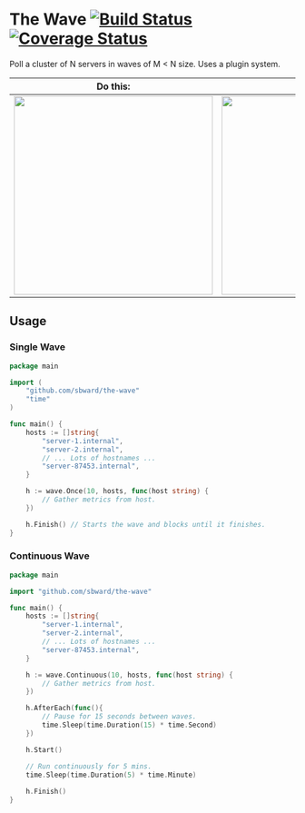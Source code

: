 # The Wave [![Build Status](https://drone.io/github.com/sbward/the-wave/status.png)](https://drone.io/github.com/sbward/the-wave/latest) [![Coverage Status](https://coveralls.io/repos/sbward/the-wave/badge.png?branch=master)](https://coveralls.io/r/sbward/the-wave?branch=master)

Poll a cluster of N servers in waves of M &lt; N size.  Uses a plugin system.

Do this: | With this:
--- | ---
<img src="http://angel.elte.hu/wave/fig/demo/simulationMovieLarge.gif" width="350px" label="http://angel.elte.hu/wave/index.cgi?m=models"> | <img src="http://cdn.slashgear.com/wp-content/uploads/2012/10/google-datacenter-tech-13-580x386.jpg" width="350px" label="http://www.slashgear.com/google-data-center-hd-photos-hit-where-the-internet-lives-gallery-17252451/">

## Usage
### Single Wave
```go
package main

import (
	"github.com/sbward/the-wave"
	"time"
)

func main() {
	hosts := []string{
		"server-1.internal",
		"server-2.internal",
		// ... Lots of hostnames ...
		"server-87453.internal",
	}

	h := wave.Once(10, hosts, func(host string) {
		// Gather metrics from host.
	})

	h.Finish() // Starts the wave and blocks until it finishes.
}
```
### Continuous Wave
```go
package main

import "github.com/sbward/the-wave"

func main() {
	hosts := []string{
		"server-1.internal",
		"server-2.internal",
		// ... Lots of hostnames ...
		"server-87453.internal",
	}

	h := wave.Continuous(10, hosts, func(host string) {
		// Gather metrics from host.
	})

	h.AfterEach(func(){
		// Pause for 15 seconds between waves.
		time.Sleep(time.Duration(15) * time.Second)
	})

	h.Start()

	// Run continuously for 5 mins.
	time.Sleep(time.Duration(5) * time.Minute)
	
	h.Finish()
}
```
